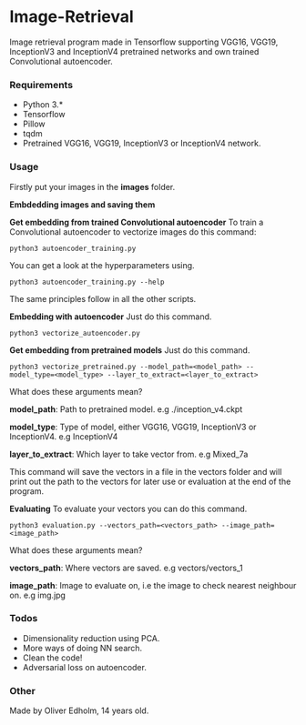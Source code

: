 # Image-Retrieval
Image retrieval program made in Tensorflow supporting VGG16, VGG19, InceptionV3 and InceptionV4 pretrained networks and own trained Convolutional autoencoder.


### Requirements
* Python 3.*
* Tensorflow
* Pillow
* tqdm
* Pretrained VGG16, VGG19, InceptionV3 or InceptionV4 network.


### Usage
Firstly put your images in the **images** folder.

**Embdedding images and saving them**

**Get embedding from trained Convolutional autoencoder**
To train a Convolutional autoencoder to vectorize images do this command:
```
python3 autoencoder_training.py
```
You can get a look at the hyperparameters using.
```
python3 autoencoder_training.py --help
```
The same principles follow in all the other scripts.

**Embedding with autoencoder**
Just do this command.
```
python3 vectorize_autoencoder.py
```


**Get embedding from pretrained models**
Just do this command.
```
python3 vectorize_pretrained.py --model_path=<model_path> --model_type=<model_type> --layer_to_extract=<layer_to_extract>
```
What does these arguments mean?

**model_path**: Path to pretrained model. e.g ./inception_v4.ckpt

**model_type**: Type of model, either VGG16, VGG19, InceptionV3 or InceptionV4. e.g InceptionV4

**layer_to_extract**: Which layer to take vector from. e.g Mixed_7a

This command will save the vectors in a file in the vectors folder and will print out the path to the vectors for later
use or evaluation at the end of the program.


**Evaluating**
To evaluate your vectors you can do this command.
```
python3 evaluation.py --vectors_path=<vectors_path> --image_path=<image_path>
```
What does these arguments mean?

**vectors_path**: Where vectors are saved. e.g vectors/vectors_1

**image_path**: Image to evaluate on, i.e the image to check nearest neighbour on. e.g img.jpg


### Todos
* Dimensionality reduction using PCA.
* More ways of doing NN search.
* Clean the code!
* Adversarial loss on autoencoder.


### Other
Made by Oliver Edholm, 14 years old.

